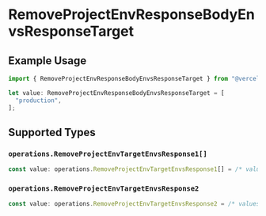 # RemoveProjectEnvResponseBodyEnvsResponseTarget

## Example Usage

```typescript
import { RemoveProjectEnvResponseBodyEnvsResponseTarget } from "@vercel/sdk/models/operations";

let value: RemoveProjectEnvResponseBodyEnvsResponseTarget = [
  "production",
];
```

## Supported Types

### `operations.RemoveProjectEnvTargetEnvsResponse1[]`

```typescript
const value: operations.RemoveProjectEnvTargetEnvsResponse1[] = /* values here */
```

### `operations.RemoveProjectEnvTargetEnvsResponse2`

```typescript
const value: operations.RemoveProjectEnvTargetEnvsResponse2 = /* values here */
```

